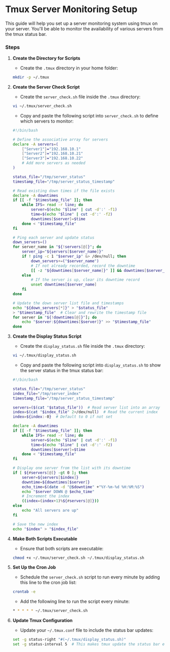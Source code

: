# Tmux Server Monitoring Setup

This guide will help you set up a server monitoring system using tmux on your server. You'll be able to monitor the availability of various servers from the tmux status bar.

### Steps

1. **Create the Directory for Scripts**
    - Create the `.tmux` directory in your home folder:

    ```bash
    mkdir -p ~/.tmux
    ```

2. **Create the Server Check Script**
    - Create the `server_check.sh` file inside the `.tmux` directory:

    ```bash
    vi ~/.tmux/server_check.sh
    ```

    - Copy and paste the following script into `server_check.sh` to define which servers to monitor:

    ```bash
    #!/bin/bash

    # Define the associative array for servers
    declare -A servers=(
        ["Server1"]="192.168.10.1"
        ["Server2"]="192.168.10.21"
        ["Server3"]="192.168.10.22"
        # Add more servers as needed
    )

    status_file="/tmp/server_status"
    timestamp_file="/tmp/server_status_timestamp"

    # Read existing down times if the file exists
    declare -A downtimes
    if [[ -f "$timestamp_file" ]]; then
        while IFS= read -r line; do
            server=$(echo "$line" | cut -d':' -f1)
            time=$(echo "$line" | cut -d':' -f2)
            downtimes[$server]=$time
        done < "$timestamp_file"
    fi

    # Ping each server and update status
    down_servers=()
    for server_name in "${!servers[@]}"; do
        server_ip="${servers[$server_name]}"
        if ! ping -c 1 "$server_ip" &> /dev/null; then
            down_servers+=("$server_name")
            # If not already recorded, record the downtime
            [[ -z "${downtimes[$server_name]}" ]] && downtimes[$server_name]=$(date +%s)
        else
            # If the server is up, clear its downtime record
            unset downtimes[$server_name]
        fi
    done

    # Update the down server list file and timestamps
    echo "${down_servers[*]}" > "$status_file"
    > "$timestamp_file"  # Clear and rewrite the timestamp file
    for server in "${!downtimes[@]}"]; do
        echo "$server:${downtimes[$server]}" >> "$timestamp_file"
    done
    ```

3. **Create the Display Status Script**
    - Create the `display_status.sh` file inside the `.tmux` directory:

    ```bash
    vi ~/.tmux/display_status.sh
    ```

    - Copy and paste the following script into `display_status.sh` to show the server status in the tmux status bar:

    ```bash
    #!/bin/bash

    status_file="/tmp/server_status"
    index_file="/tmp/server_index"
    timestamp_file="/tmp/server_status_timestamp"

    servers=($(cat "$status_file"))  # Read server list into an array
    index=$(cat "$index_file" 2>/dev/null)  # Read the current index
    index=${index:-0}  # Default to 0 if not set

    declare -A downtimes
    if [[ -f "$timestamp_file" ]]; then
        while IFS= read -r line; do
            server=$(echo "$line" | cut -d':' -f1)
            time=$(echo "$line" | cut -d':' -f2)
            downtimes[$server]=$time
        done < "$timestamp_file"
    fi

    # Display one server from the list with its downtime
    if [ ${#servers[@]} -gt 0 ]; then
        server=${servers[$index]}
        downtime=${downtimes[$server]}
        echo_time=$(date -d "@$downtime" +"%Y-%m-%d %H:%M:%S")
        echo "$server DOWN @ $echo_time"
        # Increment the index
        ((index=(index+1)%${#servers[@]}))
    else
        echo "All servers are up"
    fi

    # Save the new index
    echo "$index" > "$index_file"
    ```

4. **Make Both Scripts Executable**
    - Ensure that both scripts are executable:

    ```bash
    chmod +x ~/.tmux/server_check.sh ~/.tmux/display_status.sh
    ```

5. **Set Up the Cron Job**
    - Schedule the `server_check.sh` script to run every minute by adding this line to the cron job list:

    ```bash
    crontab -e
    ```

    - Add the following line to run the script every minute:

    ```bash
    * * * * * ~/.tmux/server_check.sh
    ```

6. **Update Tmux Configuration**
    - Update your `~/.tmux.conf` file to include the status bar updates:

    ```bash
    set -g status-right "#(~/.tmux/display_status.sh)"
    set -g status-interval 5  # This makes tmux update the status bar every 5 seconds
    ```
